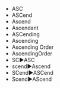 ﻿- ASC
- ASCend
- Ascend
- Ascendant
- ASCending
- Ascending
- Ascending Order
- AscendingOrder
- SC▶️ASC
- scend▶️Ascend
- SCend▶️ASCend
- Scend▶️AScend
